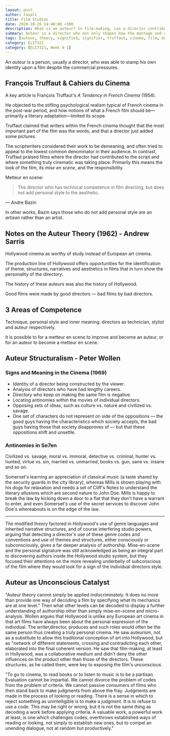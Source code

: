 ```yaml
---
layout: post
author: tasali
title: Film Studies
date: 2020-10-26 14:40:00 +300
description: What is an auteur? In film-making, can a director contribute to how to visible elements of the movie and have an influence?
summary: Auteur is a director who not only shapes how the montage and other elements of movie-making are but also an influence in the movie creating a certain aesthetic element that is special to her or him.
tags: [auteur, theory, signified, signifier, truffaut, cinema, film, metteur, se7en]
category: ELIT321
category: [ELIT321, Week 4-1]
---
```


An _auteur_ is a person, usually a director, who was able to stamp his own identity upon a film despite the commercial pressures. 

## François Truffaut & Cahiers du Cinema

A key article is François Truffaut's _A Tendency in French Cinema_ (1954).

He objected to the stifling psychological realism typical of French cinema in the post-war period, and how notions of what a French film should be—primarily a literary adaptation—limited its scope.

Truffaut claimed that writers within the French cinema thought that the most important part of the film was the words, and that a director just added some pictures.

The scriptwriters considered their work to be demeaning, and often tried to appeal to the lowest common denominator in their audience. In contrast, Truffaut praised films where the director had contributed to the script and where something truly cinematic was taking place. Primarily this means the look of the film, its *mise en scene*, and the responsibility.

Metteur en scene:

> The director who has technical competence in film directing, but does not add personal style to the aesthetic.

— Andre Bazin

In other works, Bazin says those who do not add personal style are an _artisan_ rather than an artist.

## Notes on the Auteur Theory (1962) - Andrew Sarris

Hollywood cinema as worthy of study instead of European art cinema.

The production line of Hollywood offers opportunities for the identification of theme, structures, narratives and aesthetics in films that in turn show the personality of the directory.

The history of these auteurs was also the history of Hollywood.

Good films were made by good directors — bad films by bad directors.

## 3 Areas of Competence

Technique, personal style and inner meaning: directors as technician, stylist and auteur respectively.

It is possible to for a metteur en scene to improve and become an auteur, or for an auteur to become a metteur en scene.

## Auteur Structuralism - Peter Wollen

### Signs and Meaning in the Cinema (1969)

* Identity of a director being constructed by the viewer.
* Analysis of directors who have had lengthy careers.
* Directory who keep on making the same film is negative.
* Locating antinomies within the movies of individual directors.
* Opposing sets of ideas, such as culture vs. nature and civilized vs. savage.
* One set of characters do not represent on side of the oppositions — the good guys having the characteristics which society accepts, the bad guys having those that society disapproves of — but that these oppositions shift and unsettle.

### Antinomies in Se7en

Civilized vs. savage, moral vs. immoral, detective vs. criminal, hunter vs. hunted, virtue vs. sin, married vs. unmarried, books vs. gun, sane vs. insane and so on.

Somerset's learning an appreciation of classical music (a taste shared by the security guards in the city library), whereas Mills is shown playing with his dogs for relaxation and needs a set of Cliff's Notes to understand the literary allusions which are second nature to John Doe. Mills is happy to break the law by kicking down a door to a flat that they don't have a warrant to enter, and even Somerset's use of the secret services to discover John Doe's whereabouts is on the edge of the law.

***

The modified theory factored in Hollywood's use of genre languages and inherited narrative structures, and of course interfering studio powers, arguing that detecting a director's use of these genre codes and conventions and use of themes and structures, either consciously or subconsciously, gives a far deeper analysis of authorship. Mise-en-scene and the personal signature was still acknowledged as being an integral part to discovering authors inside the Hollywood studio system, but they focused their attentions on the more revealing underbelly of subconscious of the film where they would look for a sign of the individual directors style.

## Auteur as Unconscious Catalyst

"Auteur theory cannot simply be applied indiscriminately. It does no more than provide one way of decoding a film by specifying what its mechanics are at one level." Then what other levels can be decoded to display a further understanding of authorship other than simply mise-en-scene and micro-analysis. Wollen argues that Hollywood is unlike any European art cinema in that art films have always been about the personal expression of the individual. The writer,director, produces and such roles would often be the same person thus creating a truly personal cinema. He saw auteurism, not as a substitute to allow this traditional conception of art into Hollywood, but as "network of different statements, crossing and contradicting each other, elaborated into the final coherent version. He saw that film-making, at least in Hollywood, was a collaborative medium and didn't deny the other influences on the product other than those of the directors. These structures, as he called them, were key to exposing the film's unconscious.

"To go to cinema, to read books or to listen to music is to be a partisan. Evaluation cannot be impartial. We cannot divorce the problem of codes from the problem of criteria. We cannot passive consumers of films who then stand back to make judgments from above the fray. Judgments are made in the process of looking or reading. There is a sense in which to reject something as unintelligible is to make a judgment. It is to refuse to use a code. This may be right or wrong, but it is not the same thing as decoding a work before applying criteria. A valuable work, a powerful work at least, is one which challenges codes, overthrows established ways of reading or looking, not simply to establish new ones, but to compel an unending dialogue, not at random but productively."


